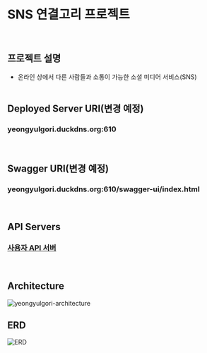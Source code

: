 # SNS 연결고리 프로젝트

<br>

## 프로젝트 설명

- 온라인 상에서 다른 사람들과 소통이 가능한 소셜 미디어 서비스(SNS)
  <br><br>

## Deployed Server URI(변경 예정)
### yeongyulgori.duckdns.org:610
<br>

## Swagger URI(변경 예정)
### yeongyulgori.duckdns.org:610/swagger-ui/index.html
<br>

## API Servers
### [사용자 API 서버](https://github.com/hellmir/yeongyulgori/tree/main/user-api)
<br>

## Architecture
![yeongyulgori-architecture](https://github.com/hellmir/yeongyulgori/assets/128391669/27c3e931-a42d-4ff0-8935-e0b0b58fc540)

## ERD
![ERD](https://github.com/hellmir/yeongyulgori/assets/128391669/8bdd95c6-72b2-455e-ad23-f34ca14f43ae)
